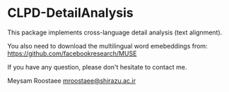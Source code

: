 # CLPD-DetailAnalysis

This package implements cross-language detail analysis (text alignment). 

You also need to download the multilingual word emebeddings from: https://github.com/facebookresearch/MUSE

If you have any question, please don't hesitate to contact me. 

Meysam Roostaee
mroostaee@shirazu.ac.ir
